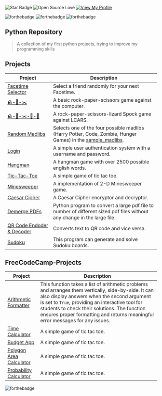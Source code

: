 ![Star Badge](https://img.shields.io/static/v1?label=%F0%9F%8C%9F&message=If%20Useful&style=style=flat&color=BC4E99)
![Open Source Love](https://badges.frapsoft.com/os/v1/open-source.svg?v=103)
[![View My Profile](https://img.shields.io/badge/View-My_Profile-green?logo=GitHub)](https://github.com/FrancaPh)

![forthebadge](https://forthebadge.com/images/badges/powered-by-coffee.svg)
![forthebadge](https://forthebadge.com/images/badges/made-with-python.svg)
![forthebadge](https://forthebadge.com/images/badges/built-with-grammas-recipe.svg)

## Python Repository

> A collection of my first python projects, trying to improve my programming skills

## Projects

| Project | Description |
| --- | --- |
| [Facetime Selector](https://github.com/FrancaPh/python-projects/blob/main/selector.py) | Select a friend randomly for your next Facetime. |
| [🪨-📄-✂️](https://github.com/FrancaPh/python-projects/blob/main/rock_paper_scissors.py) | A basic rock-paper-scissors game against the computer. |
| [🪨-📄-✂️-🦎-🖖](https://github.com/FrancaPh/python-projects/blob/main/rock_paper_scissors_lizard_spock.py) | A rock-paper-scissors-lizard Spock game against LCARS. |
| [Random Madlibs](https://github.com/FrancaPh/python-projects/blob/main/selector.py) | Selects one of the four possible madlibs (Harry Potter, Code, Zombie, Hunger Games) in the [sample_madlibs](https://github.com/FrancaPh/python-projects/tree/main/sample_madlibs). |
| [Login](https://github.com/FrancaPh/python-projects/blob/main/login.py) | A simple user authentication system with a username and password. |
| [Hangman](https://github.com/FrancaPh/python-projects/tree/main/hangman) | A hangman game with over 2500 possible english words. |
| [Tic-Tac-Toe](https://github.com/FrancaPh/python-projects/tree/main/tic-tac-toe.py) | A simple game of tic tac toe. |
| [Minesweeper](https://github.com/FrancaPh/python-projects/tree/main/minesweeper.py) | A implementation of 2-D Minesweeper game. |
| [Caesar Cipher](https://github.com/FrancaPh/python-projects/blob/main/caesar_cipher.py) | A  Caesar Cipher encryptor and decryptor. |
| [Demerge PDFs](https://github.com/FrancaPh/python-projects/blob/main/demerge_pdfs/demerge_pdfs.py) | Python program to convert a large pdf file to number of different sized pdf files without any change in the large file. |
| [QR Code Endoder & Decoder](https://github.com/FrancaPh/python-projects/tree/main/qrcode) | Converts text to QR code and vice versa. |
| [Sudoku](https://github.com/FrancaPh/python-projects/blob/main/sudoku_solver.py) | This program can generate and solve Sudoku boards. |

## FreeCodeCamp-Projects
| Project | Description |
| --- | --- |
| [Arithmetic Formatter](https://github.com/FrancaPh/python-projects/tree/main/arithmetic_calculator) | This function takes a list of arithmetic problems and arranges them vertically, side-by-side. It can also display answers when the second argument is set to `True`, providing an interactive tool for students to check their solutions. The function ensures proper formatting and returns meaningful error messages for any issues. |
| [Time Calculator](https://github.com/FrancaPh/python-projects/tree/main/tic-tac-toe.py) | A simple game of tic tac toe. |
| [Budget App](https://github.com/FrancaPh/python-projects/tree/main/tic-tac-toe.py) | A simple game of tic tac toe. |
| [Polygon Area Calculator](https://github.com/FrancaPh/python-projects/tree/main/tic-tac-toe.py) | A simple game of tic tac toe. |
| [Probability Calculator](https://github.com/FrancaPh/python-projects/tree/main/tic-tac-toe.py) | A simple game of tic tac toe. |

![forthebadge](https://forthebadge.com/images/badges/works-on-my-machine.svg)
